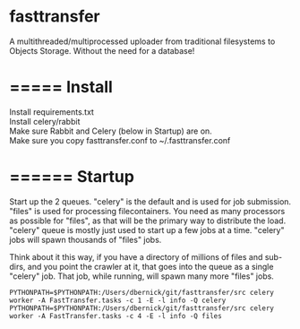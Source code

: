 fasttransfer
============

A multithreaded/multiprocessed uploader from traditional filesystems to Objects Storage. Without the need for a database!

=====
Install
=====
Install requirements.txt  
Install celery/rabbit  
Make sure Rabbit and Celery (below in Startup) are on.  
Make sure you copy fasttransfer.conf to ~/.fasttransfer.conf

======
Startup
======

Start up the 2 queues. "celery" is the default and is used for job submission. "files" is used for processing filecontainers. You need as many processors as possible for "files", as that will be the primary way to distribute the load. "celery" queue is mostly just used to start up a few jobs at a time. "celery" jobs will spawn thousands of "files" jobs.  

Think about it this way, if you have a directory of millions of files and sub-dirs, and you point the crawler at it, that goes into the queue as a single "celery" job. That job, while running, will spawn many more "files" jobs.

```
PYTHONPATH=$PYTHONPATH:/Users/dbernick/git/fasttransfer/src celery worker -A FastTransfer.tasks -c 1 -E -l info -Q celery
PYTHONPATH=$PYTHONPATH:/Users/dbernick/git/fasttransfer/src celery worker -A FastTransfer.tasks -c 4 -E -l info -Q files
```